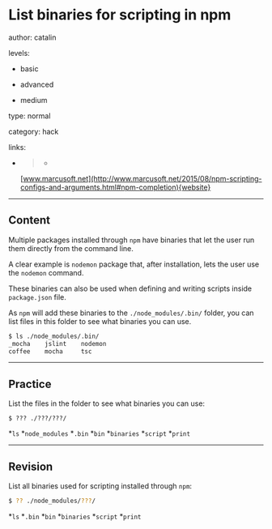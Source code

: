 # List binaries for scripting in npm
author: catalin

levels:

  - basic

  - advanced

  - medium

type: normal

category: hack

links:

  - >-
    [www.marcusoft.net](http://www.marcusoft.net/2015/08/npm-scripting-configs-and-arguments.html#npm-completion){website}

---
## Content

Multiple packages installed through `npm` have binaries that let the user run them directly from the command line.

A clear example is `nodemon` package that, after installation, lets the user use the `nodemon` command.

These binaries can also be used when defining and writing scripts inside `package.json` file.

As `npm` will add these binaries to the `./node_modules/.bin/` folder, you can list 
files in this folder to see what binaries you can use.
```bash
$ ls ./node_modules/.bin/
_mocha    jslint    nodemon
coffee    mocha     tsc
```

---
## Practice

List the files in the folder to see what binaries you can use:
```
$ ??? ./???/???/ 
```

*`ls` 
*`node_modules` 
*`.bin` 
*`bin` 
*`binaries` 
*`script` 
*`print`

---
## Revision

List all binaries used for scripting installed through `npm`:
```bash
$ ?? ./node_modules/???/
```

*`ls`
*`.bin`
*`bin`
*`binaries`
*`script`
*`print`